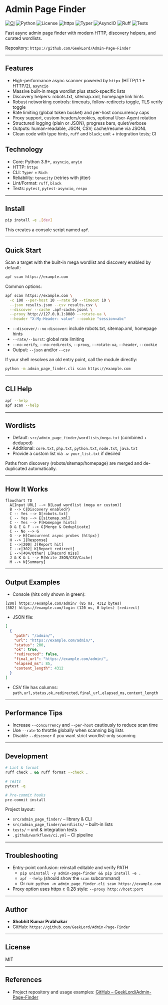 # Admin Page Finder

[![CI](https://github.com/GeekLord/Admin-Page-Finder/actions/workflows/ci.yml/badge.svg)](https://github.com/GeekLord/Admin-Page-Finder/actions/workflows/ci.yml)
![Python](https://img.shields.io/badge/Python-%E2%89%A53.9-blue)
![License](https://img.shields.io/badge/License-MIT-green)
![httpx](https://img.shields.io/badge/http-client-httpx)
![Typer](https://img.shields.io/badge/CLI-Typer-9cf)
![AsyncIO](https://img.shields.io/badge/Concurrency-asyncio-purple)
![Ruff](https://img.shields.io/badge/Lint-Ruff-informational)
![Tests](https://img.shields.io/badge/Tests-pytest-success)

Fast async admin page finder with modern HTTP, discovery helpers, and curated wordlists.

Repository: `https://github.com/GeekLord/Admin-Page-Finder`

---

## Features
- High-performance async scanner powered by `httpx` (HTTP/1.1 + HTTP/2), `asyncio`
- Massive built-in mega wordlist plus stack-specific lists
- Discovery helpers: robots.txt, sitemap.xml, homepage link hints
- Robust networking controls: timeouts, follow-redirects toggle, TLS verify toggle
- Rate limiting (global token bucket) and per-host concurrency caps
- Proxy support, custom headers/cookies, optional User-Agent rotation
- Structured logging (plain or JSON), progress bars, quiet/verbose
- Outputs: human-readable, JSON, CSV; cache/resume via JSONL
- Clean code with type hints, `ruff` and `black`; unit + integration tests; CI

## Technology
- Core: Python 3.9+, `asyncio`, `anyio`
- HTTP: `httpx`
- CLI: `Typer` + `Rich`
- Reliability: `tenacity` (retries with jitter)
- Lint/Format: `ruff`, `black`
- Tests: `pytest`, `pytest-asyncio`, `respx`

---

## Install

```bash
pip install -e .[dev]
```

This creates a console script named `apf`.

---

## Quick Start

Scan a target with the built-in mega wordlist and discovery enabled by default:

```bash
apf scan https://example.com
```

Common options:

```bash
apf scan https://example.com \
  -c 100 --per-host 10 --rate 50 --timeout 10 \
  --json results.json --csv results.csv \
  --discover --cache .apf-cache.jsonl \
  --proxy http://127.0.0.1:8080 --rotate-ua \
  --header "X-My-Header: value" --cookie "session=abc"
```

- `--discover/--no-discover`: include robots.txt, sitemap.xml, homepage hints
- `--rate/--burst`: global rate limiting
- `--no-verify`, `--no-redirects`, `--proxy`, `--rotate-ua`, `--header`, `--cookie`
- Output: `--json` and/or `--csv`

If your shell resolves an old entry point, call the module directly:

```bash
python -m admin_page_finder.cli scan https://example.com
```

---

## CLI Help

```bash
apf --help
apf scan --help
```

---

## Wordlists
- Default: `src/admin_page_finder/wordlists/mega.txt` (combined + deduped)
- Additional: `core.txt`, `php.txt`, `python.txt`, `node.txt`, `java.txt`
- Provide a custom list via `-w your_list.txt` if desired

Paths from discovery (robots/sitemap/homepage) are merged and de-duplicated automatically.

---

## How It Works

```mermaid
flowchart TD
  A[Input URL] --> B[Load wordlist (mega or custom)]
  B --> C{Discovery enabled?}
  C -- Yes --> D[robots.txt]
  C -- Yes --> E[sitemap.xml]
  C -- Yes --> F[Homepage hints]
  D & E & F --> G[Merge & Deduplicate]
  C -- No --> G
  G --> H[Concurrent async probes (httpx)]
  H --> I{Response}
  I -->|200| J[Report hit]
  I -->|302| K[Report redirect]
  I -->|404/Other| L[Record miss]
  J & K & L --> M[Write JSON/CSV/Cache]
  M --> N[Summary]
```

---

## Output Examples

- Console (hits only shown in green):

```text
[200] https://example.com/admin/ (85 ms, 4312 bytes)
[302] https://example.com/login (120 ms, 0 bytes) [redirect]
```

- JSON file:

```json
[
  {
    "path": "/admin/",
    "url": "https://example.com/admin/",
    "status": 200,
    "ok": true,
    "redirected": false,
    "final_url": "https://example.com/admin/",
    "elapsed_ms": 85,
    "content_length": 4312
  }
]
```

- CSV file has columns: `path,url,status,ok,redirected,final_url,elapsed_ms,content_length`

---

## Performance Tips
- Increase `--concurrency` and `--per-host` cautiously to reduce scan time
- Use `--rate` to throttle globally when scanning big lists
- Disable `--discover` if you want strict wordlist-only scanning

---

## Development

```bash
# Lint & format
ruff check . && ruff format --check .

# Tests
pytest -q

# Pre-commit hooks
pre-commit install
```

Project layout:
- `src/admin_page_finder/` – library & CLI
- `src/admin_page_finder/wordlists/` – built-in lists
- `tests/` – unit & integration tests
- `.github/workflows/ci.yml` – CI pipeline

---

## Troubleshooting
- Entry-point confusion: reinstall editable and verify PATH
  - `pip uninstall -y admin-page-finder && pip install -e .`
  - `apf --help` (should show the `scan` subcommand)
  - Or run: `python -m admin_page_finder.cli scan https://example.com`
- Proxy option uses httpx ≥ 0.28 style: `--proxy http://host:port`

---

## Author
- **Shobhit Kumar Prabhakar**
- GitHub: `https://github.com/GeekLord/Admin-Page-Finder`

---

## License
MIT

---

## References
- Project repository and usage examples: [GitHub – GeekLord/Admin-Page-Finder](https://github.com/GeekLord/Admin-Page-Finder)
